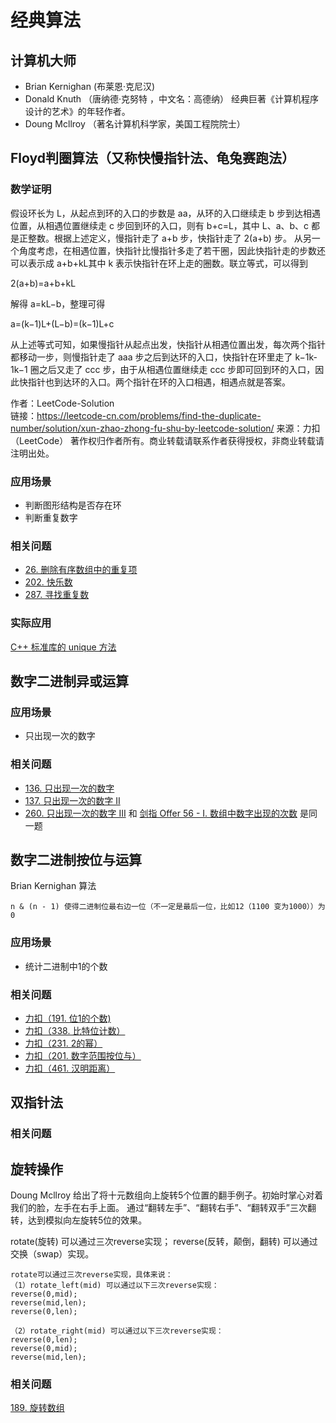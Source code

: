 # 经典算法
## 计算机大师
- Brian Kernighan (布莱恩·克尼汉)
- Donald Knuth （唐纳德·克努特 ，中文名：高德纳） 经典巨著《计算机程序设计的艺术》的年轻作者。
- Doung Mcllroy （著名计算机科学家，美国工程院院士）

## Floyd判圈算法（又称快慢指针法、龟兔赛跑法）
### 数学证明
假设环长为 L，从起点到环的入口的步数是 aa，从环的入口继续走 b 步到达相遇位置，从相遇位置继续走 c 步回到环的入口，则有 b+c=L，其中 L、a、b、c 都是正整数。根据上述定义，慢指针走了 a+b 步，快指针走了 2(a+b) 步。
从另一个角度考虑，在相遇位置，快指针比慢指针多走了若干圈，因此快指针走的步数还可以表示成 a+b+kL其中 k 表示快指针在环上走的圈数。联立等式，可以得到

2(a+b)=a+b+kL

解得 a=kL−b，整理可得

a=(k−1)L+(L−b)=(k−1)L+c

从上述等式可知，如果慢指针从起点出发，快指针从相遇位置出发，每次两个指针都移动一步，则慢指针走了 aaa 步之后到达环的入口，快指针在环里走了 k−1k-1k−1 圈之后又走了 ccc 步，由于从相遇位置继续走 ccc 步即可回到环的入口，因此快指针也到达环的入口。两个指针在环的入口相遇，相遇点就是答案。

作者：LeetCode-Solution  
链接：https://leetcode-cn.com/problems/find-the-duplicate-number/solution/xun-zhao-zhong-fu-shu-by-leetcode-solution/
来源：力扣（LeetCode）
著作权归作者所有。商业转载请联系作者获得授权，非商业转载请注明出处。

### 应用场景
- 判断图形结构是否存在环
- 判断重复数字

### 相关问题
- [26. 删除有序数组中的重复项](https://leetcode-cn.com/problems/remove-duplicates-from-sorted-array/ )
- [202. 快乐数](https://leetcode-cn.com/problems/happy-number/ ) 
- [287. 寻找重复数](https://leetcode-cn.com/problems/find-the-duplicate-number/ )

### 实际应用
[C++ 标准库的 unique 方法](http://www.cplusplus.com/reference/algorithm/unique/ )

## 数字二进制异或运算

### 应用场景
- 只出现一次的数字

### 相关问题
- [136. 只出现一次的数字]( https://leetcode-cn.com/problems/single-number/)
- [137. 只出现一次的数字 II]( https://leetcode-cn.com/problems/single-number-ii/)
- [260. 只出现一次的数字 III](https://leetcode-cn.com/problems/single-number-iii/) 和 [剑指 Offer 56 - I. 数组中数字出现的次数](https://leetcode-cn.com/problems/shu-zu-zhong-shu-zi-chu-xian-de-ci-shu-lcof/) 是同一题


## 数字二进制按位与运算
Brian Kernighan 算法
```
n & (n - 1) 使得二进制位最右边一位（不一定是最后一位，比如12（1100 变为1000））为0
```

### 应用场景
- 统计二进制中1的个数

### 相关问题
- [力扣（191. 位1的个数)](https://leetcode-cn.com/problems/number-of-1-bits/)
- [力扣（338. 比特位计数）](https://leetcode-cn.com/problems/counting-bits/)
- [力扣（231. 2的幂）](https://leetcode-cn.com/problems/power-of-two/)
- [力扣（201. 数字范围按位与） ](https://leetcode-cn.com/problems/bitwise-and-of-numbers-range/)
- [力扣（461. 汉明距离）](https://leetcode-cn.com/problems/hamming-distance/ )

## 双指针法

### 相关问题

## 旋转操作
Doung Mcllroy 给出了将十元数组向上旋转5个位置的翻手例子。初始时掌心对着我们的脸，左手在右手上面。
通过“翻转左手”、“翻转右手”、“翻转双手”三次翻转，达到模拟向左旋转5位的效果。

rotate(旋转) 可以通过三次reverse实现；
reverse(反转，颠倒，翻转) 可以通过交换（swap）实现。

```
rotate可以通过三次reverse实现，具体来说：
（1）rotate_left(mid) 可以通过以下三次reverse实现：
reverse(0,mid);
reverse(mid,len);
reverse(0,len);

（2）rotate_right(mid) 可以通过以下三次reverse实现：
reverse(0,len);
reverse(0,mid);
reverse(mid,len);
```
### 相关问题
[189. 旋转数组](https://leetcode-cn.com/problems/rotate-array/) 